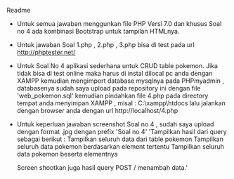 Readme 
- Untuk semua jawaban menggunkan file PHP Versi 7.0 dan khusus Soal no 4 ada kombinasi Bootstrap untuk tampilan HTMLnya.
- Untuk jawaban Soal 1.php , 2.php , 3.php bisa di test pada url http://phptester.net/ 
- Untuk Soal No 4 aplikasi sederhana untuk CRUD table pokemon. 
  Jika tidak bisa di test online maka harus di instal dilocal pc anda dengan XAMPP
  kemudian mengimport database mysqlnya pada PHPmyadmin , databasenya sudah saya upload pada repository ini dengan file 'web_pokemon.sql'
  kemudian pindahkan file 4.php pada directory tempat anda menyimpan XAMPP , misal : C:\xampp\htdocs
  lalu jalankan dengan browser anda dengan url http://localhost/4.php
- Untuk keperluan jawaban screenshot Soal no 4 , sudah saya upload dengan format .jpg dengan prefix 'Soal no 4' 
  'Tampilkan hasil dari query sebagai berikut :
      Tampilkan seluruh data dari table pokemon
      Tampilkan seluruh data pokemon berdasarkan element tertentu
      Tampilkan seluruh data pokemon beserta elementnya

   Screen shootkan juga hasil query POST / menambah data.'


